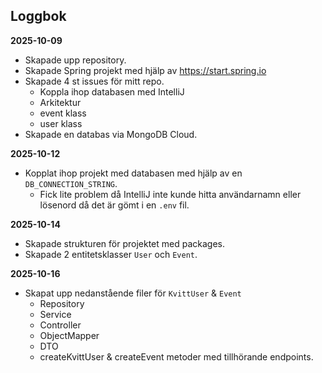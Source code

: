 ## Loggbok

<!-- ## User Stories
- Som användare vill jag kunna logga in för att få ett helikopterperspektiv gällande min ekonomi.
- Som användare vill jag kunna lägga in utgifter/inkomster för att se om jag är kvitt med mig själv.
 -->


**2025-10-09**
- Skapade upp repository.
- Skapade Spring projekt med hjälp av https://start.spring.io
- Skapade 4 st issues för mitt repo.
  - Koppla ihop databasen med IntelliJ
  - Arkitektur
  - event klass
  - user klass
- Skapade en databas via MongoDB Cloud.

**2025-10-12**
- Kopplat ihop projekt med databasen med hjälp av en ``DB_CONNECTION_STRING``.
  - Fick lite problem då IntelliJ inte kunde hitta användarnamn eller lösenord då det är gömt i en ``.env`` fil.

**2025-10-14**
- Skapade strukturen för projektet med packages.
- Skapade 2 entitetsklasser ``User`` och `Event`.

**2025-10-16**
- Skapat upp nedanstående filer för `KvittUser` & `Event`
  - Repository
  - Service
  - Controller
  - ObjectMapper
  - DTO
  - createKvittUser & createEvent metoder med tillhörande endpoints.

